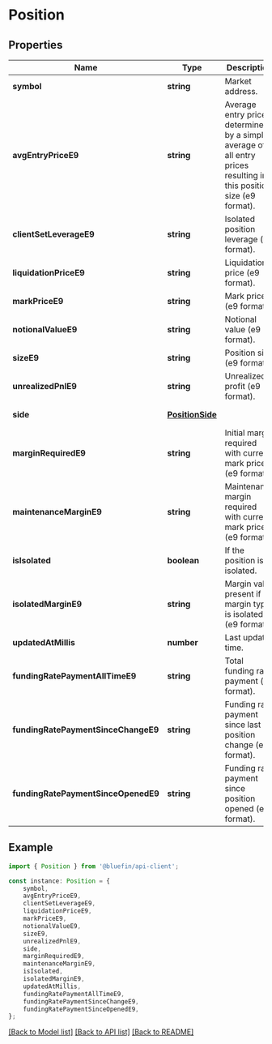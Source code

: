 # Position


## Properties

Name | Type | Description | Notes
------------ | ------------- | ------------- | -------------
**symbol** | **string** | Market address. | [default to undefined]
**avgEntryPriceE9** | **string** | Average entry price determined by a simple average of all entry prices resulting in this position size (e9 format). | [default to undefined]
**clientSetLeverageE9** | **string** | Isolated position leverage (e9 format). | [default to undefined]
**liquidationPriceE9** | **string** | Liquidation price (e9 format). | [default to undefined]
**markPriceE9** | **string** | Mark price (e9 format). | [default to undefined]
**notionalValueE9** | **string** | Notional value (e9 format). | [default to undefined]
**sizeE9** | **string** | Position size (e9 format). | [default to undefined]
**unrealizedPnlE9** | **string** | Unrealized profit (e9 format). | [default to undefined]
**side** | [**PositionSide**](PositionSide.md) |  | [default to undefined]
**marginRequiredE9** | **string** | Initial margin required with current mark price (e9 format). | [default to undefined]
**maintenanceMarginE9** | **string** | Maintenance margin required with current mark price (e9 format). | [default to undefined]
**isIsolated** | **boolean** | If the position is isolated. | [default to undefined]
**isolatedMarginE9** | **string** | Margin value present if margin type is isolated (e9 format). | [default to undefined]
**updatedAtMillis** | **number** | Last update time. | [default to undefined]
**fundingRatePaymentAllTimeE9** | **string** | Total funding rate payment (e9 format). | [default to undefined]
**fundingRatePaymentSinceChangeE9** | **string** | Funding rate payment since last position change (e9 format). | [default to undefined]
**fundingRatePaymentSinceOpenedE9** | **string** | Funding rate payment since position opened (e9 format). | [default to undefined]

## Example

```typescript
import { Position } from '@bluefin/api-client';

const instance: Position = {
    symbol,
    avgEntryPriceE9,
    clientSetLeverageE9,
    liquidationPriceE9,
    markPriceE9,
    notionalValueE9,
    sizeE9,
    unrealizedPnlE9,
    side,
    marginRequiredE9,
    maintenanceMarginE9,
    isIsolated,
    isolatedMarginE9,
    updatedAtMillis,
    fundingRatePaymentAllTimeE9,
    fundingRatePaymentSinceChangeE9,
    fundingRatePaymentSinceOpenedE9,
};
```

[[Back to Model list]](../README.md#documentation-for-models) [[Back to API list]](../README.md#documentation-for-api-endpoints) [[Back to README]](../README.md)
